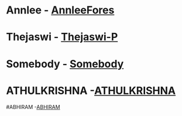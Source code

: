 # Annlee - [AnnleeFores](https://github.com/AnnleeFores)
# Thejaswi - [Thejaswi-P](https://github.com/Thejaswi-P)
# Somebody - [Somebody](www.somebody.com)
# ATHULKRISHNA -[ATHULKRISHNA](https://github.com/athulkrishnab123/COET-localhackday2019/edit/master/docs/README.md)
#ABHIRAM -[ABHIRAM](https://github.com/athulkrishnab123/COET-localhackday2019/edit/master/docs/README.md)
